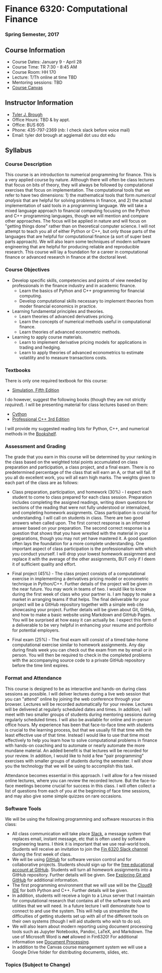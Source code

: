 # Finance 6320: Computational Finance


### Spring Semester, 2017 


## Course Information

- Course Dates: January 9 - April 28
- Course Time: TR 7:30 - 8:45 AM
- Course Room: HH 170
- Lecture: T/Th online at time TBD
- Mentoring sessions: TBD
- [Course Canvas](https://usu.instructure.com/courses/443614)


## Instructor Information

- [Tyler J. Brough](http://tylerbrough.com)
- Office Hours: TBD & by appt.
- Office: BUS 605
- Phone: 435-797-2369 (nb: I check slack before voice mail)
- Email: tyler dot brough at aggiemail dot usu dot edu


## Syllabus


### Course Description

This course is an introduction to numerical programming for finance. This is a very applied course by nature.
Although there will often be class lectures that focus on bits of theory, they will always be followed by
computational exercises that focus on implementation. The computational tools that we refer to have two
dimensions: 1) the mathematical tools that form _numerical analysis_ that are helpful for solving problems in
finance, and 2) the actual implementation of said tools in a programming language. We will take a mixed language
approach to financial computing focusing on the Python and C++ programming languages, though we will mention
and compare other approaches. The focus will be applied in nature and will focus on "getting things done" rather than on
theoretical computer science. I will not attempt to teach you all of either Python or C++, but only those parts of the
languages that are helpful for computational finance (a sort of super best parts approach). We will also learn some
techniques of modern software engineering that are helpful for producing reliable and reproducible research. This course
will lay a foundation for a career in computational finance or advanced research in finance at the doctoral level.


### Course Objectives

- Develop specific skills, competencies and points of view needed by professionals in the finance industry and in
  academic finance.
	+ Learn the basics of Python and C++ programming for financial computing.
	+ Develop computational skills necessary to implement theories from moder financial economics in practice.
- Learning fundamental principles and theories.
	+ Learn theories of advanced derivatives pricing.
	+ Learn the concepts of numerical methods useful in computational finance.
	+ Learn theories of advanced econometric methods.
- Learning to apply course materials.
	+ Learn to implement derivative pricing models for applications in trading and hedging.
	+ Learn to apply theories of advanced econometrics to estimate volatility and to measure transactions costs.


### Textbooks

There is only one required textbook for this course:

- [Simulation, Fifth Edition](https://goo.gl/6x7eFw)

I do however, suggest the following books (though they are not strictly _required_). I will be presenting material for class lectures based on them:

- [Cython](https://goo.gl/mdSauz)
- [Professional C++ 3rd Edition](http://shop.oreilly.com/product/9781118858059.do)

I will provide my suggested reading lists for Python, C++, and numerical methods in the [Bookshelf](bookshelf.html).


### Assessment and Grading

The grade that you earn in this course will be determined by your ranking in the class based on the weighted total
points accumulated on class preparation and participation, a class project, and a final exam. There is no predetermined
percentage of the class that will earn an A, or that will fail. If you all do excellent work, you will all earn high
marks. The weights given to each part of the class are as follows:

- Class preparation, participation, and homework (30%) - I expect each student to come to class prepared for each class
  session. Preparation includes completing the assigned readings, writing down questions for sections of the reading
  that were not fully understood or internalized, and completing homework assignments. Class participation is crucial
  for understanding. I will call on students in class. There are two good answers when called upon. The first correct
  response is an informed answer based on your preparation. The second correct response is a question that shows that
  you have wrestled with the material in your preparations, though you may not yet have mastered it. A good question
  often lays the foundation for a more complete understanding. One important aspect of class participation is the
  professionalism with which you conduct yourself. I will drop your lowest homework assignment and replace it with the
  average of the other assignments, BUT only if I deem it of sufficient quality and effort. 

- Final project (45%) - The class project consists of a computational exercise in implementing a derivatives pricing
  model or econometric technique in Python/C++. Further details of the project will be given in the near future. You may
  work in teams of two. I would like to know during the first week of class who your partner is. I am happy to make a
  market in arranging teams if that helps. The final deliverable for your project will be a GitHub repository together
  with a simple web cite showcasing your project. Further details will be given about Git, GitHub, and how to make a
  basic website using Markdown and GitHub Pages. You will be surprised at how easy it can actually be. I expect this
  form of a deliverable to be very helpful in enhancing your resume and portfolio for potential employers.  

- Final exam (25%) - The final exam will consist of a timed take-home computational exercise similar to homework
  assignments. Any day during finals week you can check out the exam from me by email or in person. You will then be
  required to check in the completed problems with the accompanying source code to a private GitHub repository before the time limit expires. 


### Format and Attendance

This course is designed to be as interactive and hands-on during class sessions as possible. I will deliver lectures
during a live web session that you can "attend" online by joining the web conference through your browser. Lectures will
be recorded automatically for your review. Lectures will be delivered at regularly scheduled dates and times. In
addition, I will meet with two smaller groups of students during mentoring sessions during regularly scheduled times. I
will also be available for online and in-person office hours. My experience has been that face-to-face time with
students is crucial to the learning process, but that we usually fill that time with the least effective use of that
time. Instead I would like to use that time most effectively to help you learn how to solve computational problems in
finance with hands-on coaching and to automate or nearly automate the more mundane material. An added benefit is that
lectures will be recorded for your review. In addition, I would like to hold a few "pair programming" exercises with
smaller groups of students during the semester. I will show you the technology that we will be using to accomplish this
task. 

Attendance becomes essential in this approach. I will allow for a few missed online lectures, where you can review the
recorded lecture. But the face-to-face meetings become crucial for success in this class. I will often collect a list of
questions from each of you at the beginning of face time sessions, and may also give some simple quizzes on rare
occasions. 


### Software Tools

We will be using the following programming and software resources in this class:

- All class communication will take place [Slack](https://slack.com), a message system that replaces email, instant
  message, etc that is often used by software engineering teams. I think it is important that we use real-world tools.
  Students will receive an invitation to join the [Fin 6320 Slack channel](https://fin6320.slack.com) during the first
  week of class. 
- We will be using [GitHub](https://github.com) for software version control and for collaborative projects. Students
  should sign up for the [free educational account at GitHub](https://education.github.com/discount_requests/new).
  Students will turn all homework assignments into a GitHub repository. Further details will be given. See [Exploring
  Git and GitHub](git.md) for additional information.
- The first programming environment that we will use will be the [Cloud9 IDE](https://c9.io) for both Python and C++. Further details
  will be given. 
- In addition, students will receive a login to a Linux server that I maintain for computational research that contains
  all of the software tools and utilities that we will need. In a future lecture I will demonstrate how to connect to
  and use the system. This will help us streamline the difficulties of getting students set up with all of the different
  tools on their own systems (though I will aid students who wish to do so). 
- We will also learn about modern reporting using document processing tools such as Jupyter Notebooks, Pandoc, LaTeX,
  and Markdown. The use of Microsoft Word is ___not___ allowed in Fin6320! For additional information see [Document
  Processing](docs.md). 
- In addition to the Canvas course management system we will use a Google Drive folder for distributing documents,
  slides, etc. 


### Topics (Subject to Change)


